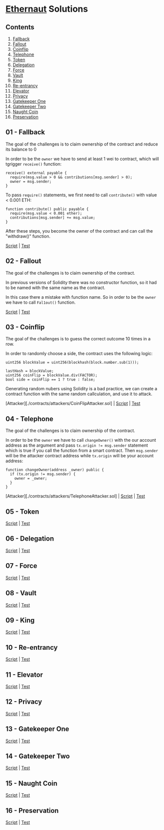 # [Ethernaut](https://ethernaut.openzeppelin.com/) Solutions

## Contents

1.  [Fallback](#01---fallback)
2.  [Fallout](#02---fallout)
3.  [Coinflip](#03---coinflip)
4.  [Telephone](#04---telephone)
5.  [Token](#05---token)
6.  [Delegation](#06---delegation)
7.  [Force](#07---force)
8.  [Vault](#08---vault)
9.  [King](#09---king)
10. [Re-entrancy](#10---re-entrancy)
11. [Elevator](#11---elevator)
12. [Privacy](#12---privacy)
13. [Gatekeeper One](#13---gatekeeper-one)
14. [Gatekeeper Two](#14---gatekeepertwo)
15. [Naught Coin](#15---naught-coin)
16. [Preservation](#16---preservation)

## 01 - Fallback

The goal of the challenges is to claim ownership of the contract and reduce its balance to 0  

In order to be the `owner` we have to send at least 1 wei to contract, which will tgrigger `receive()` function:

```solidity
receive() external payable {
  require(msg.value > 0 && contributions[msg.sender] > 0);
  owner = msg.sender;
}
```

To pass `require()` statements, we first need to call `contribute()` with value < 0.001 ETH:

```solidity
function contribute() public payable {
  require(msg.value < 0.001 ether);
  contributions[msg.sender] += msg.value;
}
```

After these steps, you become the owner of the contract and can call the "withdraw()" function.

[Script](./scripts/01-Fallback.ts) | [Test](./test/01-Fallback.spec.ts)

## 02 - Fallout

The goal of the challenges is to claim ownership of the contract.

In previous versions of Solidity there was no constructor function, so it had to be named with the same name as the contract.

In this case there a mistake with function name. So in order to be the `owner` we have to call `Fal1out()` function.

[Script](./scripts/02-Fallout.ts) | [Test](./test/02-Fallout.spec.ts)

## 03 - Coinflip

The goal of the challenges is to guess the correct outcome 10 times in a row.

In order to randomly choose a side, the contract uses the following logic:

```solidity
uint256 blockValue = uint256(blockhash(block.number.sub(1)));

lastHash = blockValue;
uint256 coinFlip = blockValue.div(FACTOR);
bool side = coinFlip == 1 ? true : false;
```

Generating random nubers using Solidity is a bad practice, we can create a contract function with the same random callculation, and use it to attack.

[Attacker][./contracts/attackers/CoinFlipAttacker.sol] | [Script](./scripts/03-CoinFlip.ts) | [Test](./test/03-CoinFlip.spec.ts)

## 04 - Telephone

The goal of the challenges is to claim ownership of the contract.

In order to be the `owner` we have to call `changeOwner()` with the our account address as the argument and pass `tx.origin != msg.sender` statement which is true if you call the function from a smart contract. Then `msg.sender` will be the attacker contract address while `tx.origin` will be your account address:

```solidity
function changeOwner(address _owner) public {
  if (tx.origin != msg.sender) {
    owner = _owner;
  }
}
```

[Attacker][./contracts/attackers/TelephoneAttacker.sol] | [Script](./scripts/04-Telephone.ts) | [Test](./test/04-Telephone.spec.ts)

## 05 - Token

[Script](./scripts/05-Token.ts) | [Test](./test/05-Token.spec.ts)

## 06 - Delegation

[Script](./scripts/06-Delegation.ts) | [Test](./test/06-Delegation.spec.ts)

## 07 - Force

[Script](./scripts/07-Force.ts) | [Test](./test/07-Force.spec.ts)

## 08 - Vault

[Script](./scripts/08-Vault.ts) | [Test](./test/08-Vault.spec.ts)

## 09 - King

[Script](./scripts/09-King.ts) | [Test](./test/09-King.spec.ts)

## 10 - Re-entrancy

[Script](./scripts/10-Reentrance.ts) | [Test](./test/10-Reentrance.spec.ts)

## 11 - Elevator

[Script](./scripts/11-Building.ts) | [Test](./test/11-Building.spec.ts)

## 12 - Privacy

[Script](./scripts/12-Privacy.ts) | [Test](./test/12-Privacy.spec.ts)

## 13 - Gatekeeper One

[Script](./scripts/13-GatekeeperOne.ts) | [Test](./test/13-GatekeeperOne.spec.ts)

## 14 - Gatekeeper Two

[Script](./scripts/14-GatekeeperTwo.ts) | [Test](./test/14-GatekeeperTwo.spec.ts)

## 15 - Naught Coin

[Script](./scripts/15-NaughtCoin.ts) | [Test](./test/15-NaughtCoin.spec.ts)

## 16 - Preservation

[Script](./scripts/16-Preservation.ts) | [Test](./test/16-Preservation.spec.ts)

